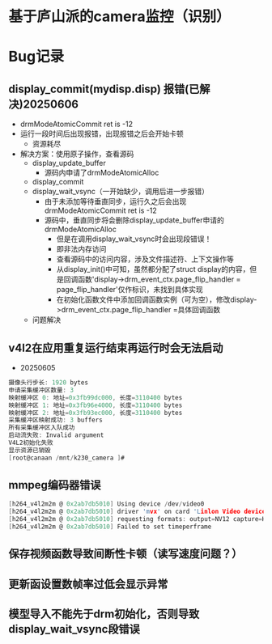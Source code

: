 # 基于庐山派的camera监控（识别）



# Bug记录
## display_commit(mydisp.disp) 报错(已解决)20250606
- drmModeAtomicCommit ret is -12
- 运行一段时间后出现报错，出现报错之后会开始卡顿
    - 资源耗尽
- 解决方案：使用原子操作，查看源码
    - display_update_buffer
        - 源码内申请了drmModeAtomicAlloc
    - display_commit
    - display_wait_vsync（一开始缺少，调用后进一步报错）
        - 由于未添加等待垂直同步，运行久之后会出现drmModeAtomicCommit ret is -12
        - 源码中，垂直同步将会删除display_update_buffer申请的drmModeAtomicAlloc
            - 但是在调用display_wait_vsync时会出现段错误！
            - 即非法内存访问
            - 查看源码中的访问内容，涉及文件描述符、上下文操作等
            - 从display_init()中可知，虽然都分配了struct display的内容，但是回调函数'display->drm_event_ctx.page_flip_handler = page_flip_handler'仅作标识，未找到具体实现
            - 在初始化函数文件中添加回调函数实例（可为空），修改display->drm_event_ctx.page_flip_handler =具体回调函数
    - 问题解决


## v4l2在应用重复运行结束再运行时会无法启动
- 20250605
```c
摄像头行步长: 1920 bytes
申请采集缓冲区数量: 3
映射缓冲区 0: 地址=0x3fb99dc000, 长度=3110400 bytes
映射缓冲区 1: 地址=0x3fb96e4000, 长度=3110400 bytes
映射缓冲区 2: 地址=0x3fb93ec000, 长度=3110400 bytes
采集缓冲区映射成功: 3 buffers
所有采集缓冲区入队成功
启动流失败: Invalid argument
V4L2初始化失败
显示资源已销毁
[root@canaan /mnt/k230_camera ]#
```
## mmpeg编码器错误
```c
[h264_v4l2m2m @ 0x2ab7db5010] Using device /dev/video0
[h264_v4l2m2m @ 0x2ab7db5010] driver 'mvx' on card 'Linlon Video device' in mplane mode
[h264_v4l2m2m @ 0x2ab7db5010] requesting formats: output=NV12 capture=H264
[h264_v4l2m2m @ 0x2ab7db5010] Failed to set timeperframe
```
## 保存视频函数导致间断性卡顿（读写速度问题？）


## 更新函设置数帧率过低会显示异常

## 模型导入不能先于drm初始化，否则导致display_wait_vsync段错误